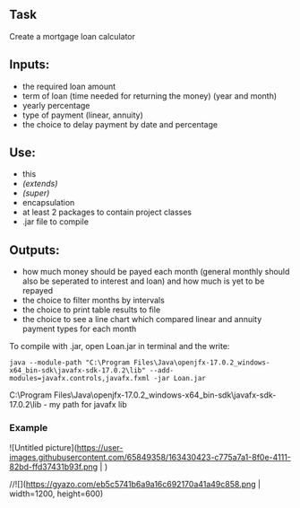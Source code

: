 ## Task
Create a mortgage loan calculator

## Inputs:
* the required loan amount
* term of loan (time needed for returning the money) (year and month)
* yearly percentage
* type of payment (linear, annuity)
* the choice to delay payment by date and percentage

## Use:
* this
* *(extends)*
* *(super)*
* encapsulation
* at least 2 packages to contain project classes
* .jar file to compile

## Outputs:
* how much money should be payed each month (general monthly should also be seperated to interest and loan) and how much is yet to be repayed
* the choice to filter months by intervals
* the choice to print table results to file
* the choice to see a line chart which compared linear and annuity payment types for each month


To compile with .jar, open Loan.jar in terminal and the write:
```
java --module-path "C:\Program Files\Java\openjfx-17.0.2_windows-x64_bin-sdk\javafx-sdk-17.0.2\lib" --add-modules=javafx.controls,javafx.fxml -jar Loan.jar
```
C:\Program Files\Java\openjfx-17.0.2_windows-x64_bin-sdk\javafx-sdk-17.0.2\lib - my path for javafx lib


### Example
![Untitled picture](https://user-images.githubusercontent.com/65849358/163430423-c775a7a1-8f0e-4111-82bd-ffd37431b93f.png | )

//![](https://gyazo.com/eb5c5741b6a9a16c692170a41a49c858.png | width=1200, height=600)
